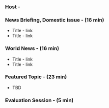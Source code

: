### Host - 

### News Briefing, Domestic issue - (16 min)
* Title - link
* Title - link


### World News - (16 min)
* Title - link
* Title - link

### Featured Topic - (23 min)
* TBD 
  


### Evaluation Session - (5 min)